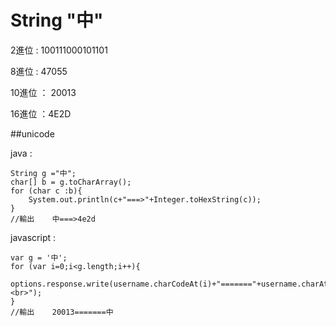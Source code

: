 # String "中"

2進位   : 100111000101101

8進位   : 47055

10進位 ： 20013

16進位  ：4E2D

##unicode

java  : 

	String g ="中";
	char[] b = g.toCharArray();
	for (char c :b){
		System.out.println(c+"===>"+Integer.toHexString(c));
	}
	//輸出    中===>4e2d



javascript  : 

	var g = '中';
	for (var i=0;i<g.length;i++){
		options.response.write(username.charCodeAt(i)+"======="+username.charAt(i)+"<br>");
	}
	//輸出    20013=======中
